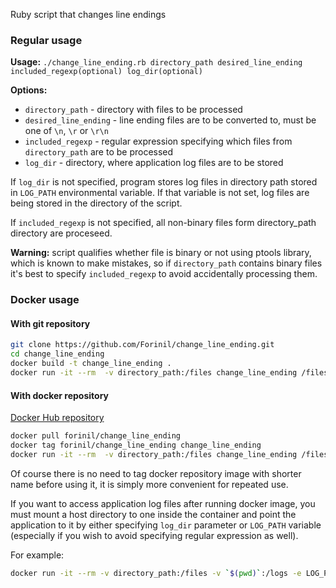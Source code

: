 Ruby script that changes line endings 

### Regular usage ###
**Usage:** `./change_line_ending.rb directory_path desired_line_ending included_regexp(optional) log_dir(optional)`

**Options:**

- `directory_path` - directory with files to be processed
- `desired_line_ending` - line ending files are to be converted to, must be one of `\n`, `\r` or `\r\n`
- `included_regexp` - regular expression specifying which files from `directory_path` are to be processed
- `log_dir` - directory, where application log files are to be stored

If `log_dir` is not specified, program stores log files in directory path stored in `LOG_PATH` environmental variable.
If that variable is not set, log files are being stored in the directory of the script.

If `included_regexp` is not specified, all non-binary files form directory_path directory are proceseed.

**Warning:** script qualifies whether file is binary or not using ptools library, which is known to make mistakes,
so if `directory_path` contains binary files it's best to specify `included_regexp` to avoid accidentally processing them.

### Docker usage ###

#### With git repository ####
```bash
git clone https://github.com/Forinil/change_line_ending.git
cd change_line_ending
docker build -t change_line_ending .
docker run -it --rm  -v directory_path:/files change_line_ending /files desired_line_ending included_regexp(optional) log_dir(optional)
```

#### With docker repository ####
[Docker Hub repository](https://hub.docker.com/r/forinil/change_line_ending/)
```bash
docker pull forinil/change_line_ending
docker tag forinil/change_line_ending change_line_ending
docker run -it --rm  -v directory_path:/files change_line_ending /files desired_line_ending included_regexp(optional) log_dir(optional)
```

Of course there is no need to tag docker repository image with shorter name before using it, it is simply 
more convenient for repeated use.

If you want to access application log files after running docker image, you must mount a host directory to one inside the container 
and point the application to it by either specifying `log_dir` parameter or `LOG_PATH` variable (especially if you wish to avoid specifying
regular expression as well).

For example:
```bash
docker run -it --rm -v directory_path:/files -v `$(pwd)`:/logs -e LOG_PATH=/logs change_line_ending /files desired_line_ending
```